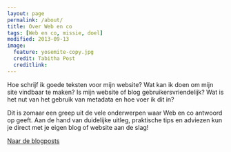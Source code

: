 ```yaml
---
layout: page
permalink: /about/
title: Over Web en co
tags: [Web en co, missie, doel]
modified: 2013-09-13
image:
  feature: yosemite-copy.jpg
  credit: Tabitha Post
  creditlink: 
---
```


Hoe schrijf ik goede teksten voor mijn website? Wat kan ik doen om
mijn site vindbaar te maken? Is mijn website of blog
gebruikersvriendelijk? Wat is het nut van het gebruik van metadata en
hoe voer ik dit in? 

Dit is zomaar een greep uit de vele onderwerpen waar Web en co antwoord op geeft. Aan de
hand van duidelijke uitleg, praktische tips en adviezen kun je direct
met je eigen blog of website aan de slag!

<a markdown="0" href="{{ site.url }}/articles" class="btn">Naar
de blogposts</a>

